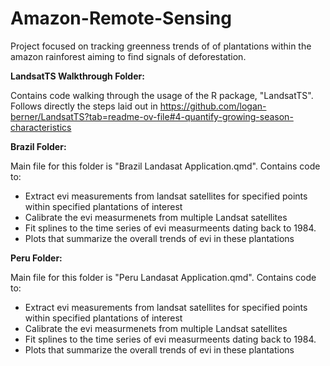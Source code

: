 # Amazon-Remote-Sensing
Project focused on tracking greenness trends of of plantations within the amazon rainforest aiming to find signals of deforestation.

**LandsatTS Walkthrough Folder:**

Contains code walking through the usage of the R package, "LandsatTS". Follows directly the steps laid out in https://github.com/logan-berner/LandsatTS?tab=readme-ov-file#4-quantify-growing-season-characteristics

**Brazil Folder:**

Main file for this folder is "Brazil Landasat Application.qmd". Contains code to:
- Extract evi measurements from landsat satellites for specified points within specified plantations of interest
- Calibrate the evi measurmenets from multiple Landsat satellites
- Fit splines to the time series of evi measurmeents dating back to 1984.
- Plots that summarize the overall trends of evi in these plantations

**Peru Folder:**

Main file for this folder is "Peru Landasat Application.qmd". Contains code to:
- Extract evi measurements from landsat satellites for specified points within specified plantations of interest
- Calibrate the evi measurmenets from multiple Landsat satellites
- Fit splines to the time series of evi measurmeents dating back to 1984.
- Plots that summarize the overall trends of evi in these plantations

